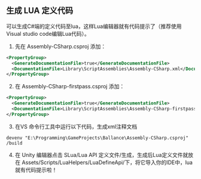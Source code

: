 生成 LUA 定义代码
---

可以生成C#端的定义代码至lua，这样Lua编辑器就有代码提示了（推荐使用Visual studio code编辑Lua代码）。

1. 先在 Assembly-CSharp.csproj 添加：
```xml
<PropertyGroup>
  <GenerateDocumentationFile>true</GenerateDocumentationFile>
  <DocumentationFile>Library\ScriptAssemblies\Assembly-CSharp.xml</DocumentationFile>
</PropertyGroup>
```
2. 在 Assembly-CSharp-firstpass.csproj 添加：
```xml
<PropertyGroup>
  <GenerateDocumentationFile>true</GenerateDocumentationFile>
  <DocumentationFile>Library\ScriptAssemblies\Assembly-CSharp-firstpass.xml</DocumentationFile>
</PropertyGroup>
```
3. 在VS 命令行工具中运行以下代码，生成xml注释文档
```shell
devenv "E:\Programming\GameProjects\Ballance\Assembly-CSharp.csproj" /build
```

4. 在 Unity 编辑器点击 SLua/Lua API 定义文件/生成，生成后Lua定义文件就放在
Assets/Scripts/LuaHelpers/LuaDefineApi/下，将它导入你的IDE中，lua就有代码提示啦！
